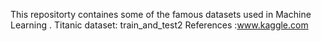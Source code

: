 This repositorty containes some of the famous datasets used in Machine Learning .
Titanic dataset: train_and_test2
References :www.kaggle.com
